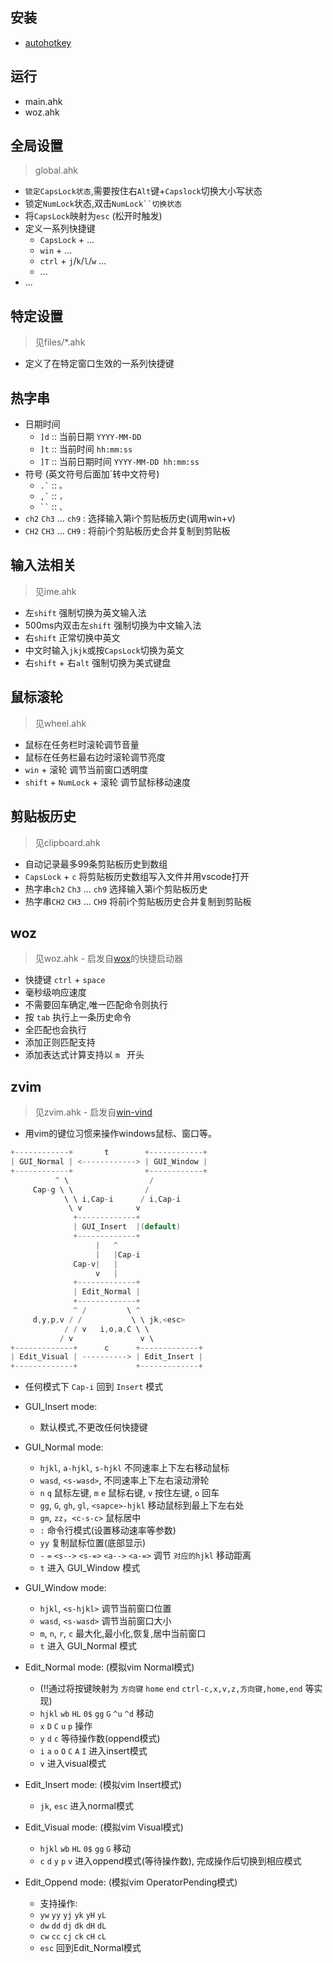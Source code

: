 ## 安装
- [autohotkey](https://www.autohotkey.com/download/)

## 运行
- main.ahk
- woz.ahk

## 全局设置
> global.ahk
- `锁定CapsLock状态`,需要按住右`Alt`键+`Capslock`切换大小写状态
- 锁定`NumLock`状态,双击`NumLock``切换状态`
- 将`CapsLock`映射为`esc` (松开时触发)
- 定义一系列快捷键
  - `CapsLock` + ...  
  - `win` + ...  
  - `ctrl` + `j`/`k`/`l`/`w` ...  
  - ...   
- ...


## 特定设置
> 见files/*.ahk
- 定义了在特定窗口生效的一系列快捷键

## 热字串
- 日期时间
  - `]d` :: 当前日期 `YYYY-MM-DD`
  - `]t` :: 当前时间 `hh:mm:ss`
  - `]T` :: 当前日期时间 `YYYY-MM-DD hh:mm:ss`
- 符号 (英文符号后面加`转中文符号)
  - ``` .` ``` :: `。`
  - ``` ,` ``` :: `，`
  - ``` `` ``` :: `、`
- `ch2` `Ch3` ... `ch9` : 选择输入第i个剪贴板历史(调用win+v)
- `CH2` `CH3` ... `CH9` : 将前i个剪贴板历史合并复制到剪贴板


## 输入法相关
> 见ime.ahk
- 左`shift` 强制切换为英文输入法
- 500ms内双击左`shift` 强制切换为中文输入法
- 右`shift` 正常切换中英文
- 中文时输入`jkjk`或按`CapsLock`切换为英文
- 右`shift` + 右`alt` 强制切换为美式键盘
<!-- - `CapsLock` + `NumLock` 全部窗口设置英文输入法 -->

## 鼠标滚轮
> 见wheel.ahk
- 鼠标在任务栏时滚轮调节音量
- 鼠标在任务栏最右边时滚轮调节亮度
- `win` + 滚轮 调节当前窗口透明度
- `shift` + `NumLock` + 滚轮 调节鼠标移动速度

## 剪贴板历史
> 见clipboard.ahk
- 自动记录最多99条剪贴板历史到数组
- `CapsLock` + `c` 将剪贴板历史数组写入文件并用vscode打开
- 热字串`ch2` `Ch3` ... `ch9` 选择输入第i个剪贴板历史
- 热字串`CH2` `CH3` ... `CH9` 将前i个剪贴板历史合并复制到剪贴板

## woz
> 见woz.ahk - 启发自[wox](http://www.wox.one)的快捷启动器
- 快捷键 `ctrl` + `space`
- 毫秒级响应速度
- 不需要回车确定,唯一匹配命令则执行
- 按 `tab` 执行上一条历史命令
- 全匹配也会执行
- 添加正则匹配支持
- 添加表达式计算支持以 `m ` 开头

## zvim
> 见zvim.ahk - 启发自[win-vind](https://github.com/pit-ray/win-vind)
- 用vim的键位习惯来操作windows鼠标、窗口等。
```c
+------------+       t        +------------+        
| GUI_Normal | <------------> | GUI_Window |        
+------------+                +------------+        
          ^ \                  /                    
     Cap-g \ \                /             
            \ \ i,Cap-i      / i,Cap-i                      
             \ v            v                       
              +-------------+                       
              | GUI_Insert  |(default)              
              +-------------+                       
                   |   ^         
                   |   |Cap-i          
              Cap-v|   |                            
                   v   |      
              +-------------+       
              | Edit_Normal |       
              +-------------+       
              ^ /         \ ^                       
     d,y,p,v / /           \ \ jk,<esc>             
            / / v   i,o,a,C \ \                     
           / v               v \                    
+-------------+      c      +-------------+         
| Edit_Visual | ----------> | Edit_Insert |         
+-------------+             +-------------+
```

- 任何模式下 `Cap-i` 回到 `Insert` 模式

- GUI_Insert mode:
  - 默认模式,不更改任何快捷键

- GUI_Normal mode:
  - `hjkl`, `a-hjkl`, `s-hjkl` 不同速率上下左右移动鼠标
  - `wasd`, `<s-wasd>`, 不同速率上下左右滚动滑轮
  - `n` `q` 鼠标左键, `m` `e` 鼠标右键, `v` 按住左键, `o` 回车
  - `gg`, `G`, `gh`, `gl`, `<sapce>-hjkl` 移动鼠标到最上下左右处
  - `gm`, `zz`，`<c-s-c>` 鼠标居中
  - `:` 命令行模式(设置移动速率等参数)
  - `yy` 复制鼠标位置(底部显示)
  - `-` `=` `<s-->` `<s-=>` `<a-->` `<a-=>` 调节 `对应的hjkl` 移动距离
  - `t` 进入 GUI_Window 模式

- GUI_Window mode:
  - `hjkl`, `<s-hjkl>` 调节当前窗口位置
  - `wasd`, `<s-wasd>` 调节当前窗口大小
  - `m`, `n`, `r`, `c` 最大化,最小化,恢复,居中当前窗口
  - `t` 进入 GUI_Normal 模式

- Edit_Normal mode: (模拟vim Normal模式)
  - (!!通过将按键映射为 `方向键` `home` `end` `ctrl-c,x,v,z,方向键,home,end` 等实现)
  - `hjkl` `wb` `HL` `0$` `gg` `G` `^u` `^d` 移动
  - `x` `D` `C` `u` `p` 操作
  - `y` `d` `c` 等待操作数(oppend模式)
  - `i` `a` `o` `O` `C` `A` `I` 进入insert模式
  - `v` 进入visual模式

- Edit_Insert mode: (模拟vim Insert模式)
  - `jk`, `esc` 进入normal模式

- Edit_Visual mode: (模拟vim Visual模式)
  - `hjkl` `wb` `HL` `0$` `gg` `G` 移动
  - `c` `d` `y` `p` `v` 进入oppend模式(等待操作数), 完成操作后切换到相应模式
  

- Edit_Oppend mode: (模拟vim OperatorPending模式)
  - 支持操作:
   - `yw` `yy` `yj` `yk` `yH` `yL`
   - `dw` `dd` `dj` `dk` `dH` `dL`
   - `cw` `cc` `cj` `ck` `cH` `cL`
  - `esc` 回到Edit_Normal模式

